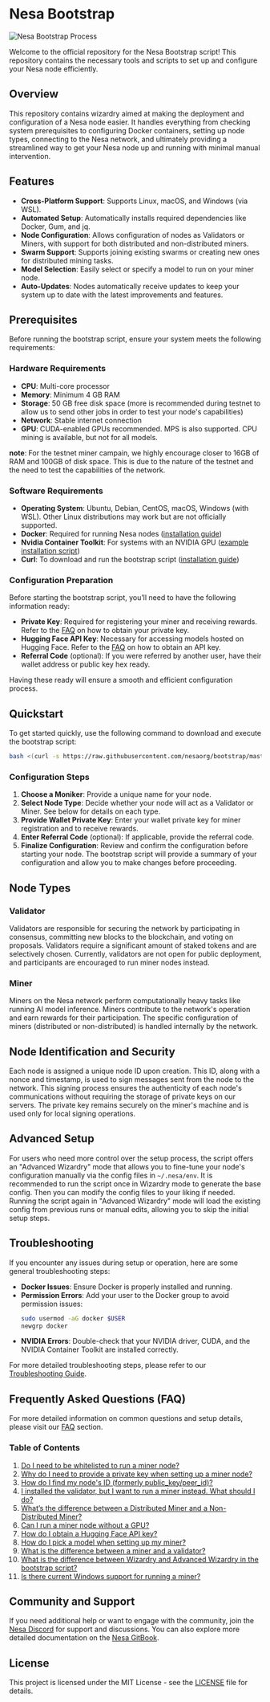 # Nesa Bootstrap

![Nesa Bootstrap Process](https://raw.githubusercontent.com/nesaorg/bootstrap/master/images/bootstrap.gif)

Welcome to the official repository for the Nesa Bootstrap script! This repository contains the necessary tools and scripts to set up and configure your Nesa node efficiently.

## Overview

This repository contains wizardry aimed at making the deployment and configuration of a Nesa node easier. It handles everything from checking system prerequisites to configuring Docker containers, setting up node types, connecting to the Nesa network, and ultimately providing a streamlined way to get your Nesa node up and running with minimal manual intervention.

## Features

- **Cross-Platform Support**: Supports Linux, macOS, and Windows (via WSL).
- **Automated Setup**: Automatically installs required dependencies like Docker, Gum, and jq.
- **Node Configuration**: Allows configuration of nodes as Validators or Miners, with support for both distributed and non-distributed miners.
- **Swarm Support**: Supports joining existing swarms or creating new ones for distributed mining tasks.
- **Model Selection**: Easily select or specify a model to run on your miner node.
- **Auto-Updates**: Nodes automatically receive updates to keep your system up to date with the latest improvements and features.

## Prerequisites

Before running the bootstrap script, ensure your system meets the following requirements:

### Hardware Requirements

- **CPU**: Multi-core processor
- **Memory**: Minimum 4 GB RAM
- **Storage**: 50 GB free disk space (more is recommended during testnet to allow us to send other jobs in order to test your node's capabilities)
- **Network**: Stable internet connection
- **GPU**: CUDA-enabled GPUs recommended. MPS is also supported. CPU mining is available, but not for all models.

**note**: For the testnet miner campain, we highly encourage closer to 16GB of RAM and 100GB of disk space. This is due to the nature of the testnet and the need to test the capabilities of the network.

### Software Requirements

- **Operating System**: Ubuntu, Debian, CentOS, macOS, Windows (with WSL). Other Linux distributions may work but are not officially supported.
- **Docker**: Required for running Nesa nodes ([installation guide](https://docs.docker.com/get-docker/))
- **Nvidia Container Toolkit**: For systems with an NVIDIA GPU ([example installation script](https://github.com/nesaorg/bootstrap/blob/master/install_nvidia_container_toolkit.sh))
- **Curl**: To download and run the bootstrap script ([installation guide](https://curl.se/docs/install.html))

### Configuration Preparation

Before starting the bootstrap script, you’ll need to have the following information ready:

- **Private Key**: Required for registering your miner and receiving rewards. Refer to the [FAQ](./FAQ.md#2-why-do-i-need-to-provide-a-private-key-when-setting-up-a-miner-node) on how to obtain your private key.
- **Hugging Face API Key**: Necessary for accessing models hosted on Hugging Face. Refer to the [FAQ](./FAQ.md#7-how-do-i-obtain-a-hugging-face-api-key) on how to obtain an API key.
- **Referral Code** (optional): If you were referred by another user, have their wallet address or public key hex ready.

Having these ready will ensure a smooth and efficient configuration process.

## Quickstart

To get started quickly, use the following command to download and execute the bootstrap script:

```bash
bash <(curl -s https://raw.githubusercontent.com/nesaorg/bootstrap/master/bootstrap.sh)
```

### Configuration Steps

1. **Choose a Moniker**: Provide a unique name for your node.
2. **Select Node Type**: Decide whether your node will act as a Validator or Miner. See below for details on each type.
3. **Provide Wallet Private Key**: Enter your wallet private key for  miner registration and to receive rewards.
4. **Enter Referral Code** (optional): If applicable, provide the referral code.
6. **Finalize Configuration**: Review and confirm the configuration before starting your node. The bootstrap script will provide a summary of your configuration and allow you to make changes before proceeding.

## Node Types

### Validator

Validators are responsible for securing the network by participating in consensus, committing new blocks to the blockchain, and voting on proposals. Validators require a significant amount of staked tokens and are selectively chosen. Currently, validators are not open for public deployment, and participants are encouraged to run miner nodes instead.

### Miner

Miners on the Nesa network perform computationally heavy tasks like running AI model inference. Miners contribute to the network's operation and earn rewards for their participation. The specific configuration of miners (distributed or non-distributed) is handled internally by the network.

## Node Identification and Security

Each node is assigned a unique node ID upon creation. This ID, along with a nonce and timestamp, is used to sign messages sent from the node to the network. This signing process ensures the authenticity of each node's communications without requiring the storage of private keys on our servers. The private key remains securely on the miner's machine and is used only for local signing operations.

## Advanced Setup

For users who need more control over the setup process, the script offers an "Advanced Wizardry" mode that allows you to fine-tune your node's configuration manually via the config files in `~/.nesa/env`. It is recommended to run the script once in Wizardry mode to generate the base config. Then you can modify the config files to your liking if needed. Running the script again in "Advanced Wizardry" mode will load the existing config from previous runs or manual edits, allowing you to skip the initial setup steps.

## Troubleshooting

If you encounter any issues during setup or operation, here are some general troubleshooting steps:

- **Docker Issues**: Ensure Docker is properly installed and running.
- **Permission Errors**: Add your user to the Docker group to avoid permission issues:
  ```bash
  sudo usermod -aG docker $USER
  newgrp docker
  ```
- **NVIDIA Errors**: Double-check that your NVIDIA driver, CUDA, and the NVIDIA Container Toolkit are installed correctly.

For more detailed troubleshooting steps, please refer to our [Troubleshooting Guide](./Troubleshooting.md).

## Frequently Asked Questions (FAQ)

For more detailed information on common questions and setup details, please visit our [FAQ](./FAQ.md) section.

### Table of Contents
1. [Do I need to be whitelisted to run a miner node?](./FAQ.md#1-do-i-need-to-be-whitelisted-to-run-a-miner-node)
2. [Why do I need to provide a private key when setting up a miner node?](./FAQ.md#2-why-do-i-need-to-provide-a-private-key-when-setting-up-a-miner-node)
3. [How do I find my node's ID (formerly public_key/peer_id)?](./FAQ.md#3-how-do-i-find-my-nodes-id-formerly-public_keypeer_id)
4. [I installed the validator, but I want to run a miner instead. What should I do?](./FAQ.md#4-i-installed-the-validator-but-i-want-to-run-a-miner-instead-what-should-i-do)
5. [What’s the difference between a Distributed Miner and a Non-Distributed Miner?](./FAQ.md#5-whats-the-difference-between-a-distributed-miner-and-a-non-distributed-miner)
6. [Can I run a miner node without a GPU?](./FAQ.md#6-can-i-run-a-miner-node-without-a-gpu)
7. [How do I obtain a Hugging Face API key?](./FAQ.md#7-how-do-i-obtain-a-hugging-face-api-key)
8. [How do I pick a model when setting up my miner?](./FAQ.md#8-how-do-i-pick-a-model-when-setting-up-my-miner)
9. [What is the difference between a miner and a validator?](./FAQ.md#9-what-is-the-difference-between-a-miner-and-a-validator)
10. [What is the difference between Wizardry and Advanced Wizardry in the bootstrap script?](./FAQ.md#10-what-is-the-difference-between-wizardry-and-advanced-wizardry-in-the-bootstrap-script)
11. [Is there current Windows support for running a miner?](./FAQ.md#11-is-there-current-windows-support-for-running-a-miner)

## Community and Support

If you need additional help or want to engage with the community, join the [Nesa Discord](https://discord.gg/nesa) for support and discussions. You can also explore more detailed documentation on the [Nesa GitBook](https://open.gitbook.com/~space/Vtjgh8wLtiRmdt9OTX2C/~gitbook/pdf).

## License

This project is licensed under the MIT License - see the [LICENSE](LICENSE.md) file for details.